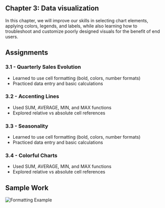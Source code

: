 ## Chapter 3: Data visualization
In this chapter, we will improve our skills in selecting chart elements, applying colors, legends, and labels, while also learning how to troubleshoot and customize poorly designed visuals for the benefit of end users.

## Assignments
### 3.1 - Quarterly Sales Evolution
- Learned to use cell formatting (bold, colors, number formats)
- Practiced data entry and basic calculations

### 3.2 - Accenting Lines
- Used SUM, AVERAGE, MIN, and MAX functions
- Explored relative vs absolute cell references

### 3.3 - Seasonality
- Learned to use cell formatting (bold, colors, number formats)
- Practiced data entry and basic calculations

### 3.4 - Colorful Charts
- Used SUM, AVERAGE, MIN, and MAX functions
- Explored relative vs absolute cell references

## Sample Work
![Formatting Example](./screenshots/formatting_example.png)
